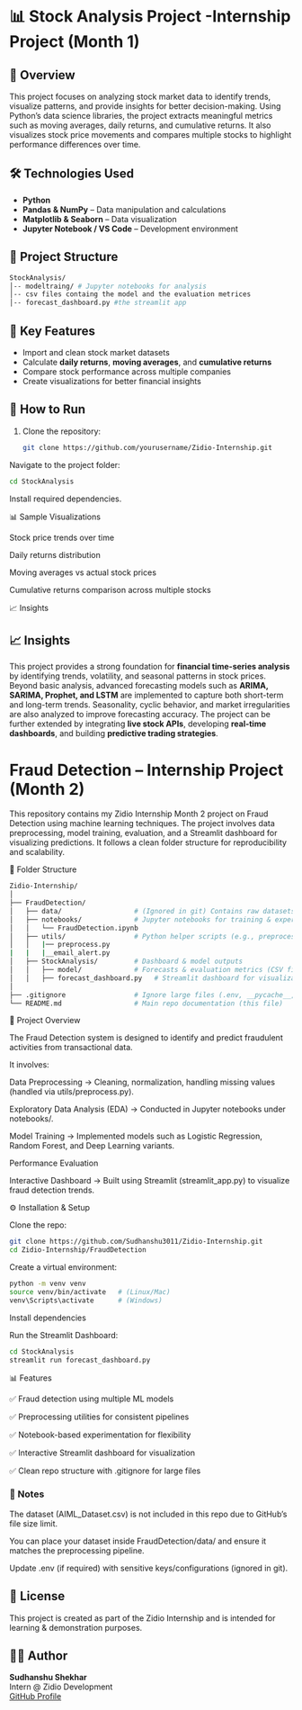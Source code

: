 # 📊 Stock Analysis Project -Internship Project (Month 1)

## 📌 Overview
This project focuses on analyzing stock market data to identify trends, visualize patterns, and provide insights for better decision-making. Using Python’s data science libraries, the project extracts meaningful metrics such as moving averages, daily returns, and cumulative returns. It also visualizes stock price movements and compares multiple stocks to highlight performance differences over time.

## 🛠️ Technologies Used
- **Python**
- **Pandas & NumPy** – Data manipulation and calculations  
- **Matplotlib & Seaborn** – Data visualization  
- **Jupyter Notebook / VS Code** – Development environment  

## 📂 Project Structure
```bash
StockAnalysis/
│-- modeltraing/ # Jupyter notebooks for analysis
│-- csv files containg the model and the evaluation metrices
│-- forecast_dashboard.py #the streamlit app

```


## 📑 Key Features
- Import and clean stock market datasets  
- Calculate **daily returns**, **moving averages**, and **cumulative returns**  
- Compare stock performance across multiple companies  
- Create visualizations for better financial insights  


## 🚀 How to Run
1. Clone the repository:  
   ```bash
   git clone https://github.com/yourusername/Zidio-Internship.git
   ```

Navigate to the project folder:
```bash
cd StockAnalysis
```

Install required dependencies.


📊 Sample Visualizations

Stock price trends over time

Daily returns distribution

Moving averages vs actual stock prices

Cumulative returns comparison across multiple stocks

📈 Insights

## 📈 Insights
This project provides a strong foundation for **financial time-series analysis** by identifying trends, volatility, and seasonal patterns in stock prices. Beyond basic analysis, advanced forecasting models such as **ARIMA, SARIMA, Prophet, and LSTM** are implemented to capture both short-term and long-term trends. Seasonality, cyclic behavior, and market irregularities are also analyzed to improve forecasting accuracy. The project can be further extended by integrating **live stock APIs**, developing **real-time dashboards**, and building **predictive trading strategies**.


# Fraud Detection – Internship Project (Month 2)

This repository contains my Zidio Internship Month 2 project on Fraud Detection using machine learning techniques. The project involves data preprocessing, model training, evaluation, and a Streamlit dashboard for visualizing predictions. It follows a clean folder structure for reproducibility and scalability.

📂 Folder Structure
```bash
Zidio-Internship/
│
├── FraudDetection/
│   ├── data/                  # (Ignored in git) Contains raw datasets like AIML_Dataset.csv
│   ├── notebooks/             # Jupyter notebooks for training & experimentation
│   │   └── FraudDetection.ipynb
│   ├── utils/                 # Python helper scripts (e.g., preprocessing functions)
│   │   |── preprocess.py
|   |   |__email_alert.py
│   ├── StockAnalysis/         # Dashboard & model outputs
│   │   ├── model/             # Forecasts & evaluation metrics (CSV files)
│   │   ├── forecast_dashboard.py   # Streamlit dashboard for visualization
│   
├── .gitignore                 # Ignore large files (.env, __pycache__, datasets, etc.)
└── README.md                  # Main repo documentation (this file)
```

🚀 Project Overview

The Fraud Detection system is designed to identify and predict fraudulent activities from transactional data. 

It involves:

Data Preprocessing → Cleaning, normalization, handling missing values (handled via utils/preprocess.py).

Exploratory Data Analysis (EDA) → Conducted in Jupyter notebooks under notebooks/.

Model Training → Implemented models such as Logistic Regression, Random Forest, and Deep Learning variants.

Performance Evaluation 

Interactive Dashboard → Built using Streamlit (streamlit_app.py) to visualize fraud detection trends.

⚙️ Installation & Setup

Clone the repo:
```bash
git clone https://github.com/Sudhanshu3011/Zidio-Internship.git
cd Zidio-Internship/FraudDetection
```


Create a virtual environment:
```bash
python -m venv venv
source venv/bin/activate   # (Linux/Mac)
venv\Scripts\activate      # (Windows)
```


Install dependencies


Run the Streamlit Dashboard:

```bash
cd StockAnalysis
streamlit run forecast_dashboard.py
```

📊 Features

✅ Fraud detection using multiple ML models

✅ Preprocessing utilities for consistent pipelines

✅ Notebook-based experimentation for flexibility

✅ Interactive Streamlit dashboard for visualization

✅ Clean repo structure with .gitignore for large files

### 📌 Notes

The dataset (AIML_Dataset.csv) is not included in this repo due to GitHub’s file size limit.

You can place your dataset inside FraudDetection/data/ and ensure it matches the preprocessing pipeline.

Update .env (if required) with sensitive keys/configurations (ignored in git).

## 📜 License

This project is created as part of the Zidio Internship and is intended for learning & demonstration purposes.

## 👨‍💻 Author
**Sudhanshu Shekhar**  
Intern @ Zidio Development  
[GitHub Profile](https://github.com/Sudhanshu3011)

